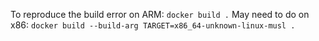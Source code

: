 To reproduce the build error on ARM:
`docker build .`
May need to do on x86:
`docker build --build-arg TARGET=x86_64-unknown-linux-musl .`

